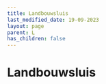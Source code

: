 ```yaml
---
title: Landbouwsluis
last_modified_date: 19-09-2023
layout: page
parent: L
has_children: false
---
```


Landbouwsluis
=============

